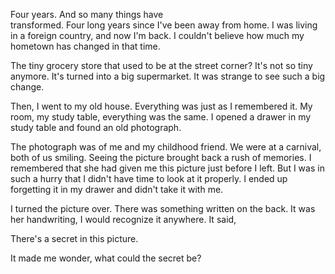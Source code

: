 Four years. And so many things have  
transformed. Four long years since I've been away from home. I was living in a foreign country, and now I'm back. I couldn't believe how much my hometown has changed in that time.

The tiny grocery store that used to be at the street corner? It's not so tiny anymore. It's turned into a big supermarket. It was strange to see such a big change.

Then, I went to my old house. Everything was just as I remembered it. My room, my study table, everything was the same. I opened a drawer in my study table and found an old photograph.

The photograph was of me and my childhood friend. We were at a carnival, both of us smiling. Seeing the picture brought back a rush of memories. I remembered that she had given me this picture just before I left. But I was in such a hurry that I didn't have time to look at it properly. I ended up forgetting it in my drawer and didn't take it with me.

I turned the picture over. There was something written on the back. It was her handwriting, I would recognize it anywhere. It said,

<p class="text-center">There's a secret in this picture.</p>

It made me wonder, what could the secret be?
